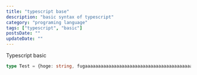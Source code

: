```yaml
---
title: "typescript base"
description: "basic syntax of typescript"
category: "programing language"
tags: ["typescript", "basic"]
postsDate: ""
updateDate: ""
---
```


Typescript basic


```ts
type Test = {hoge: string, fugaaaaaaaaaaaaaaaaaaaaaaaaaaaaaaaaaaaaaaaaaaaaaaaaaaaaaaaaaaaaaaaaaaaaaaaaaaaa: string,};

```
